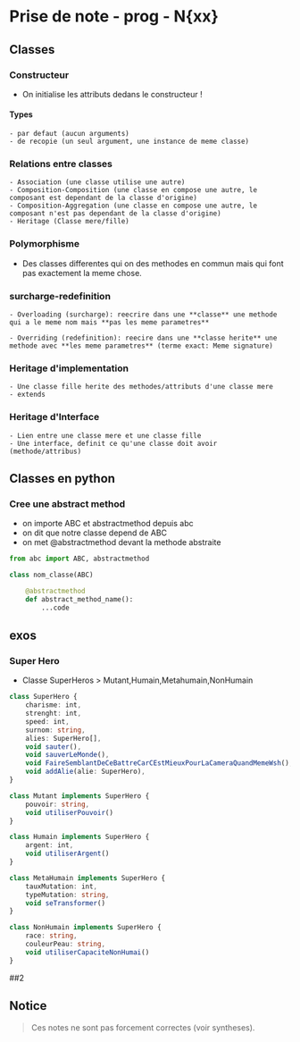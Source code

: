 # Prise de note - prog - N{xx}

## Classes

### Constructeur
- On initialise les attributs dedans le constructeur !
#### Types
    - par defaut (aucun arguments)
    - de recopie (un seul argument, une instance de meme classe)

### Relations entre classes
    - Association (une classe utilise une autre)
    - Composition-Composition (une classe en compose une autre, le composant est dependant de la classe d'origine)
    - Composition-Aggregation (une classe en compose une autre, le composant n'est pas dependant de la classe d'origine)
    - Heritage (Classe mere/fille)

### Polymorphisme

- Des classes differentes qui on des methodes en commun mais qui font pas exactement la meme chose.

### surcharge-redefinition
    - Overloading (surcharge): reecrire dans une **classe** une methode qui a le meme nom mais **pas les meme parametres**

    - Overriding (redefinition): reecire dans une **classe herite** une methode avec **les meme parametres** (terme exact: Meme signature)

### Heritage d'implementation
    - Une classe fille herite des methodes/attributs d'une classe mere
    - extends

### Heritage d'Interface
    - Lien entre une classe mere et une classe fille
    - Une interface, definit ce qu'une classe doit avoir (methode/attribus)

## Classes en python

### Cree une abstract method

- on importe ABC et abstractmethod depuis abc
- on dit que notre classe depend de ABC
- on met @abstractmethod devant la methode abstraite

```py
from abc import ABC, abstractmethod

class nom_classe(ABC)

    @abstractmethod
    def abstract_method_name():
        ...code
```

## exos

### Super Hero

- Classe SuperHeros > Mutant,Humain,Metahumain,NonHumain

```typescript
class SuperHero {
    charisme: int,
    strenght: int,
    speed: int,
    surnom: string,
    alies: SuperHero[],
    void sauter(),
    void sauverLeMonde(),
    void FaireSemblantDeCeBattreCarCEstMieuxPourLaCameraQuandMemeWsh(),
    void addAlie(alie: SuperHero),
}

class Mutant implements SuperHero {
    pouvoir: string,
    void utiliserPouvoir()
}

class Humain implements SuperHero {
    argent: int,
    void utiliserArgent()
}

class MetaHumain implements SuperHero {
    tauxMutation: int,
    typeMutation: string,
    void seTransformer()
}

class NonHumain implements SuperHero {
    race: string,
    couleurPeau: string,
    void utiliserCapaciteNonHumai()
}
```

##2

## Notice

> Ces notes ne sont pas forcement correctes (voir syntheses).